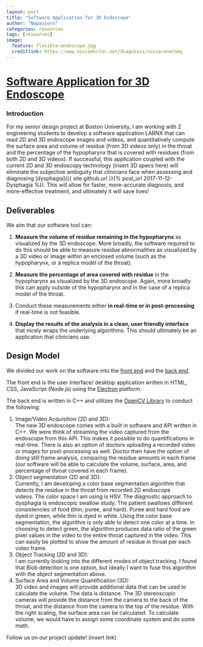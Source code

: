 ```yaml
---
layout: post
title: "Software Application for 3D Endoscope"
author: "Napassorn"
categories: resources
tags: [resources]
image:
  feature: flexible-endoscope.jpg
  creditlink: https://www.voicedoctor.net/diagnosis/voice/anatomy
---
```


# [Software Application for 3D Endoscope](https://github.com/Larnx)

### Introduction 
For my senior design project at Boston University, I am working with 2 engineering students to develop a software application LARNX that can read 2D and 3D endoscope images and videos, and quantitatively compute the surface area and volume of residue (from 3D videos only) in the throat and the percentage of the hypopharynx that is covered with residues (from both 2D and 3D videos). If successful, this application coupled with the current 2D and 3D endoscopy technology (insert 3D specs here) will eliminate the subjective ambiguity that clinicians face when assessing and diagnosing [dysphagia]({{ site.github.url }}{% post_url 2017-11-12-Dysphagia %}). This will allow for faster, more-accurate diagnosis, and more-effective treatment, and ultimately it will save lives!

## Deliverables
We aim that our software tool can:

1. **Measure the volume of residue remaining in the hypopharynx** as visualized by the 3D endoscope. More broadly, the software required to do this should be able to measure residue abnormalities as visualized by a 3D video or image within an enclosed volume (such as the hypopharynx, or a replica model of the throat). 

2. **Measure the percentage of area covered with residue** in the hypopharynx as visualized by the 3D endoscope.  Again, more broadly this can apply outside of the hypopharynx and in the case of a replica model of the throat. 

3. Conduct these measurements either **in real-time or in post-processing** if real-time is not feasible.

4. **Display the results of the analysis in a clean, user friendly interface** that nicely wraps the underlying algorithms. This should ultimately be an application that clinicians use. 

## Design Model
We divided our work on the software into the [front end](https://github.com/Larnx/Larnx_User_Interface) and the [back end](https://github.com/Larnx/Larnx_Back_End).

The front end is the user interface/ desktop application written in HTML, CSS, JavaScript (Node.js) using the [Electron](https://electron.atom.io/) platform.

The back end is written in C++ and utilizes the [OpenCV Library](https://opencv.org/) to conduct the following:  
1. Image/Video Acquisition (2D and 3D):      
   The new 3D endoscope comes with a built in software and API written in C++. We were think of streaming the video captured from the  
   endoscope from this API. This makes it possible to do quantifications in real-time.
   There is also an option of doctors uploading a recorded video or images for post-processing as well. Doctor then have the option of 
   doing still frame analysis, comparing the residue amounts in each frame (our software will be able to calculate the volume, surface, 
   area, and percentage of throat covered in each frame).  
2. Object segmentation (2D and 3D):  
   Currently, I am developing a color base segmentation algorithm that detects the residue in the throat from recorded 2D endoscope     
   videos. The color space I am using is HSV. The diagnostic approach to dysphagia is endoscopic swallow study. The patient swallows 
   different consistencies of food (thin, puree, and hard). Puree and hard food are dyed in green, while thin is dyed in white. Using 
   the color base segmentation, the algorithm is only able to detect one color at a time. In choosing to detect green, the algorithm 
   produces data ratio of the green pixel values in the video to the entire throat captured in the video. This can easily be plotted to 
   show the amount of residue in throat per each video frame.     
3. Object Tracking (2D and 3D):   
   I am currently looking into the different modes of object tracking. I found that Blob detection is one option, but ideally I want to 
   fuse this algorithm with the object segmentation above.  
4. Surface Area and Volume Quantification (3D):    
   3D video and images will provide additional data that can be used to calculate the volume. The data is distance. The 3D stereoscopic 
   cameras will provide the distance from the camera to the back of the throat, and the distance from the camera to the top of the 
   residue. With the right scaling, the surface area can be calculated.
   To calculate volume, we would have to assign some coordinate system and do some math.
   
Follow us on our project update! (insert link)
   
